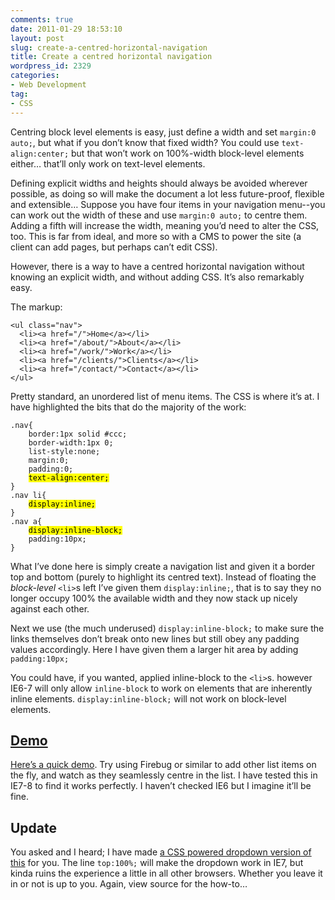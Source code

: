```yaml
---
comments: true
date: 2011-01-29 18:53:10
layout: post
slug: create-a-centred-horizontal-navigation
title: Create a centred horizontal navigation
wordpress_id: 2329
categories:
- Web Development
tag:
- CSS
---
```


Centring block level elements is easy, just define a width and set `margin:0 auto;`,
but what if you don’t know that fixed width? You could use `text-align:center;`
 but that won’t work on 100%-width block-level elements either… that’ll only
work on text-level elements.

Defining explicit widths and heights should always be avoided wherever possible,
as doing so will make the document a lot less future-proof, flexible and
extensible… Suppose you have four items in your navigation menu--you can work
out the width of these and use `margin:0 auto;` to centre them. Adding a fifth
will increase the width, meaning you’d need to alter the CSS, too. This is far
from ideal, and more so with a CMS to power the site (a client can add pages,
but perhaps can’t edit CSS).

However, there is a way to have a centred horizontal navigation without knowing an explicit width, and without adding CSS. It’s also remarkably easy.

The markup:

    <ul class="nav">
      <li><a href="/">Home</a></li>
      <li><a href="/about/">About</a></li>
      <li><a href="/work/">Work</a></li>
      <li><a href="/clients/">Clients</a></li>
      <li><a href="/contact/">Contact</a></li>
    </ul>

Pretty standard, an unordered list of menu items. The CSS is where it’s at. I have highlighted the bits that do the majority of the work:
    
<pre><code>.nav{
    border:1px solid #ccc;
    border-width:1px 0;
    list-style:none;
    margin:0;
    padding:0;
    <mark>text-align:center;</mark>
}
.nav li{
    <mark>display:inline;</mark>
}
.nav a{
    <mark>display:inline-block;</mark>
    padding:10px;
}</code></pre>

What I’ve done here is simply create a navigation list and given it a border top
and bottom (purely to highlight its centred text). Instead of floating the
_block-level_ `<li>`s left I’ve given them `display:inline;`, that is to say
they no longer occupy 100% the available width and they now stack up nicely
against each other.

Next we use (the much underused) `display:inline-block;` to make sure the links
themselves don’t break onto new lines but still obey any padding values
accordingly. Here I have given them a larger hit area by adding `padding:10px;`

You could have, if you wanted, applied inline-block to the `<li>`s. however
IE6-7 will only allow `inline-block` to work on elements that are inherently
inline elements. `display:inline-block;` will not work on block-level elements.

## [Demo](/demos/centred-nav/)

[Here’s a quick demo](/demos/centred-nav/). Try using Firebug or similar to add
other list items on the fly, and watch as they seamlessly centre in the list. I
have tested this in IE7-8 to find it works perfectly. I haven’t checked IE6 but
I imagine it’ll be fine.

## Update

You asked and I heard; I have made [a CSS powered dropdown version of this](/demos/centred-nav/dropdown.html)
for you. The line `top:100%;` will make the dropdown work in IE7, but kinda
ruins the experience a little in all other browsers. Whether you leave it in or
not is up to you. Again, view source for the how-to…
